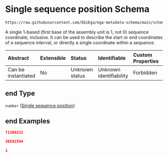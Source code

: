 # Single sequence position Schema

```txt
https://raw.githubusercontent.com/EbiEga/ega-metadata-schema/main/schemas/EGA.common-definitions.json#/$defs/sequenceCoordinates/properties/sequenceInterval/properties/end
```

A single 1-based (first base of the assembly unit is 1, not 0) sequence coordinate, inclusive. It can be used to describe the start or end coordinates of a sequence interval, or directly a single coordinate within a sequence.

| Abstract            | Extensible | Status         | Identifiable            | Custom Properties | Additional Properties | Access Restrictions | Defined In                                                                                           |
| :------------------ | :--------- | :------------- | :---------------------- | :---------------- | :-------------------- | :------------------ | :--------------------------------------------------------------------------------------------------- |
| Can be instantiated | No         | Unknown status | Unknown identifiability | Forbidden         | Allowed               | none                | [EGA.common-definitions.json\*](../../../schemas/EGA.common-definitions.json "open original schema") |

## end Type

`number` ([Single sequence position](ega-4-defs-sequence-coordinates-properties-sequence-interval-properties-single-sequence-position-1.md))

## end Examples

```json
71366222
```

```json
36592394
```

```json
1
```

